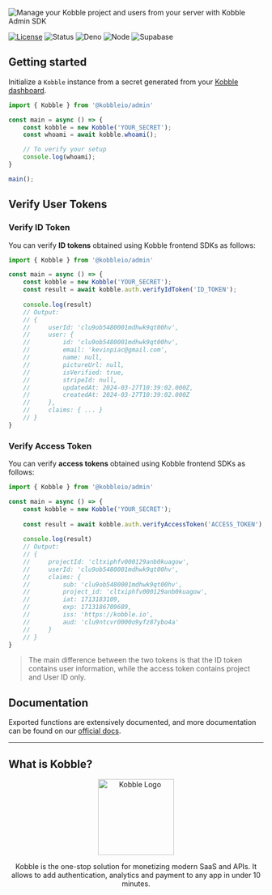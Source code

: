 ![Manage your Kobble project and users from your server with Kobble Admin SDK](https://firebasestorage.googleapis.com/v0/b/kobble-prod.appspot.com/o/docs%2Fbanners%2Fkobbleio-admin.png?alt=media&token=a6c10667-8619-4bdd-bb59-c91fa1ae5ed9)

[![License](https://img.shields.io/:license-mit-blue.svg?style=flat)](https://opensource.org/licenses/MIT)
![Status](https://img.shields.io/:status-stable-green.svg?style=flat)
![Deno](https://img.shields.io/:deno-compatible-green.svg?style=flat)
![Node](https://img.shields.io/:node.js-compatible-green.svg?style=flat)
![Supabase](https://img.shields.io/:supabase_edge_functions-compatible-green.svg?style=flat)


## Getting started

Initialize a `Kobble` instance from a secret generated from your [Kobble dashboard](https://app.kobble.io/p/project/admin-sdk).

```ts
import { Kobble } from '@kobbleio/admin'

const main = async () => {
    const kobble = new Kobble('YOUR_SECRET');
    const whoami = await kobble.whoami();

    // To verify your setup
    console.log(whoami);
}

main();
```

## Verify User Tokens

### Verify ID Token

You can verify **ID tokens** obtained using Kobble frontend SDKs as follows:


```ts
import { Kobble } from '@kobbleio/admin'

const main = async () => {
    const kobble = new Kobble('YOUR_SECRET');
    const result = await kobble.auth.verifyIdToken('ID_TOKEN');
    
    console.log(result)
    // Output:
    // {
    //     userId: 'clu9ob5480001mdhwk9qt00hv',
    //     user: {
    //         id: 'clu9ob5480001mdhwk9qt00hv',
    //         email: 'kevinpiac@gmail.com',
    //         name: null,
    //         pictureUrl: null,
    //         isVerified: true,
    //         stripeId: null,
    //         updatedAt: 2024-03-27T10:39:02.000Z,
    //         createdAt: 2024-03-27T10:39:02.000Z
    //     },
    //     claims: { ... }
    // }
}
```

### Verify Access Token

You can verify **access tokens** obtained using Kobble frontend SDKs as follows:

```ts
import { Kobble } from '@kobbleio/admin'

const main = async () => {
    const kobble = new Kobble('YOUR_SECRET');
    
    const result = await kobble.auth.verifyAccessToken('ACCESS_TOKEN');
    
    console.log(result)
    // Output:
    // {
    //     projectId: 'cltxiphfv000129anb0kuagow',
    //     userId: 'clu9ob5480001mdhwk9qt00hv',
    //     claims: {
    //         sub: 'clu9ob5480001mdhwk9qt00hv',
    //         project_id: 'cltxiphfv000129anb0kuagow',
    //         iat: 1713183109,
    //         exp: 1713186709689,
    //         iss: 'https://kobble.io',
    //         aud: 'clu9ntcvr0000o9yfz87ybo4a'
    //     }
    // }
}
```

> The main difference between the two tokens is that the ID token contains user information, while the access token contains project and User ID only.

## Documentation
Exported functions are extensively documented, and more documentation can be found on our [official docs](https://docs.kobble.io).

___

## What is Kobble?

<p align="center">
  <picture>
    <img alt="Kobble Logo" src="https://firebasestorage.googleapis.com/v0/b/kobble-prod.appspot.com/o/docs%2Fbanners%2Flogo.png?alt=media&token=35c9e52e-6a90-4192-aa98-fe99c76be15a" width="150">
  </picture>
</p>
<p align="center">
 Kobble is the one-stop solution for monetizing modern SaaS and APIs. It allows to add authentication, analytics and payment to any app in under 10 minutes.
</p>